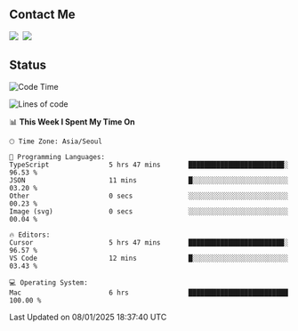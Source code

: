 ## Contact Me
<a href="https://instagram.com/_hongrok"><img src="https://img.shields.io/badge/Instagram-E4405F?style=for-the-badge&logo=Instagram&logoColor=white"/></a>&nbsp;
<img src="https://img.shields.io/badge/HongRok @hlog2e-5865F2?style=for-the-badge&logo=Discord&logoColor=white"/>&nbsp;

## Status

<!--START_SECTION:waka-->
![Code Time](http://img.shields.io/badge/Code%20Time-802%20hrs%2057%20mins-blue)

![Lines of code](https://img.shields.io/badge/From%20Hello%20World%20I%27ve%20Written-609.1%20thousand%20lines%20of%20code-blue)

📊 **This Week I Spent My Time On** 

```text
🕑︎ Time Zone: Asia/Seoul

💬 Programming Languages: 
TypeScript               5 hrs 47 mins       ████████████████████████░   96.53 % 
JSON                     11 mins             █░░░░░░░░░░░░░░░░░░░░░░░░   03.20 % 
Other                    0 secs              ░░░░░░░░░░░░░░░░░░░░░░░░░   00.23 % 
Image (svg)              0 secs              ░░░░░░░░░░░░░░░░░░░░░░░░░   00.04 % 

🔥 Editors: 
Cursor                   5 hrs 47 mins       ████████████████████████░   96.57 % 
VS Code                  12 mins             █░░░░░░░░░░░░░░░░░░░░░░░░   03.43 % 

💻 Operating System: 
Mac                      6 hrs               █████████████████████████   100.00 % 
```


 Last Updated on 08/01/2025 18:37:40 UTC
<!--END_SECTION:waka-->
